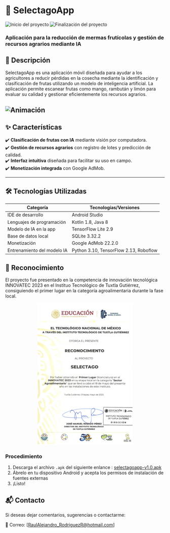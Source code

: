# 📱 SelectagoApp
![Inicio del proyecto](https://img.shields.io/badge/Inicio-Julio%202025-blue)
![Finalización del proyecto](https://img.shields.io/badge/Finalizado-Septiembre%202025-green)

### Aplicación para la reducción de mermas frutícolas y gestión de recursos agrarios mediante IA

## 📖 Descripción  
SelectagoApp es una aplicación móvil diseñada para ayudar a los agricultores a reducir pérdidas en la cosecha mediante la identificación y clasificación de frutas utilizando un modelo de inteligencia artificial. 
La aplicación permite escanear frutas como mango, rambután y limón para evaluar su calidad y gestionar eficientemente los recursos agrarios.  

![Animación](assets/selectago_app_prevw.gif)
---

## ✨ Características  
✔️ **Clasificación de frutas con IA** mediante visión por computadora.  
✔️ **Gestión de recursos agrarios** con registro de lotes y predicción de calidad.  
✔️ **Interfaz intuitiva** diseñada para facilitar su uso en campo.  
✔️ **Monetización integrada** con Google AdMob.  

---

## 🛠️ Tecnologías Utilizadas  
| Categoría                        | Tecnologías/Versiones                                          |
|----------------------------------|----------------------------------------------------------------|
| IDE de desarrollo                | Android Studio                                                 |
| Lenguajes de programación        | Kotlin 1.8, Java 8                                             |
| Modelo de IA en la app           | TensorFlow Lite 2.9                                            |
| Base de datos local              | SQLite 3.32.2                                                  |
| Monetización                     | Google AdMob 22.2.0                                            |
| Entrenamiento del modelo IA      | Python 3.10, TensorFlow 2.13, Roboflow   

## 🏅 Reconocimiento
El proyecto fue presentado en la competencia de innovación tecnológica INNOVATEC 2023 en el Instituo Tecnológico de Tuxtla Gutiérrez, consiguiendo el primer lugar en la categoría agroalimentaria durante la fase local.
</br>
<p align="center">
  <a href="assets/innovatec_award.png" target="_blank">
    <img src="assets/innovatec_award.png" alt="Reconocimiento" width="300"/>
  </a>
</p>

### Procedimiento
1. Descarga el archivo `.apk` del siguiente enlance :
[selectagoapp-v1.0.apk](https://github.com/EonOohx/selectago-app/releases/download/v1.0.0/selectagoapp-release.apk)
3. Ábrelo en tu dispositivo Android y acepta los permisos de instalación de fuentes externas
4. ¡Listo!


## 📬 Contacto

Si deseas dejar comentarios, sugerencias o contactarme:

📧 Correo: [RaulAlejandro_RodriguezR@hotmail.com]
